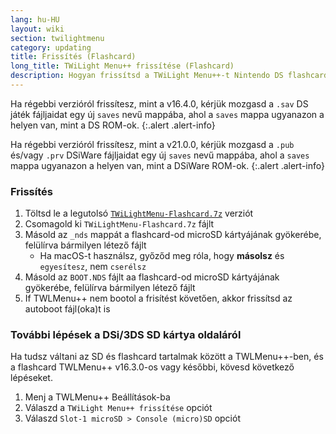 ```yaml
---
lang: hu-HU
layout: wiki
section: twilightmenu
category: updating
title: Frissítés (Flashcard)
long_title: TWiLight Menu++ frissítése (Flashcard)
description: Hogyan frissítsd a TWiLight Menu++-t Nintendo DS flashcard-ra
---
```


Ha régebbi verzióról frissítesz, mint a v16.4.0, kérjük mozgasd a `.sav` DS játék fájljaidat egy új `saves` nevű mappába, ahol a `saves` mappa ugyanazon a helyen van, mint a DS ROM-ok.
{:.alert .alert-info}

Ha régebbi verzióról frissítesz, mint a v21.0.0, kérjük mozgasd a `.pub` és/vagy `.prv` DSiWare fájljaidat egy új `saves` nevű mappába, ahol a `saves` mappa ugyanazon a helyen van, mint a DSiWare ROM-ok.
{:.alert .alert-info}

### Frissítés
1. Töltsd le a legutolsó [`TWiLightMenu-Flashcard.7z`](https://github.com/DS-Homebrew/TWiLightMenu/releases/latest/download/TWiLightMenu-Flashcard.7z) verziót
1. Csomagold ki `TWiLightMenu-Flashcard.7z` fájlt
1. Másold az `_nds` mappát a flashcard-od microSD kártyájának gyökerébe, felülírva bármilyen létező fájlt
   - Ha macOS-t használsz, győződ meg róla, hogy **másolsz** és `egyesítesz`, nem `cserélsz`
1. Másold az `BOOT.NDS` fájlt aa flashcard-od microSD kártyájának gyökerébe, felülírva bármilyen létező fájlt
1. If TWLMenu++ nem bootol a frisítést követően, akkor frissítsd az autoboot fájl(oka)t is

### További lépések a DSi/3DS SD kártya oldaláról

Ha tudsz váltani az SD és flashcard tartalmak között a TWLMenu++-ben, és a flashcard TWLMenu++ v16.3.0-os vagy későbbi, kövesd következő lépéseket.

1. Menj a TWLMenu++ Beállítások-ba
1. Válaszd a `TWiLight Menu++ frissítése` opciót
1. Válaszd `Slot-1 microSD > Console (micro)SD` opciót

